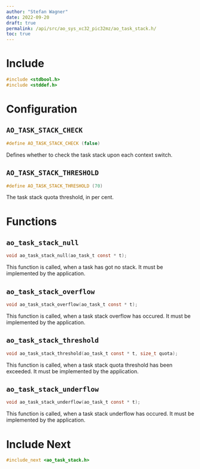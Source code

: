 ```yaml
---
author: "Stefan Wagner"
date: 2022-09-20
draft: true
permalink: /api/src/ao_sys_xc32_pic32mz/ao_task_stack.h/
toc: true
---
```


# Include

```c
#include <stdbool.h>
#include <stddef.h>
```

# Configuration

## `AO_TASK_STACK_CHECK`

```c
#define AO_TASK_STACK_CHECK (false)
```

Defines whether to check the task stack upon each context switch.

## `AO_TASK_STACK_THRESHOLD`

```c
#define AO_TASK_STACK_THRESHOLD (70)
```

The task stack quota threshold, in per cent.

# Functions

## `ao_task_stack_null`

```c
void ao_task_stack_null(ao_task_t const * t);
```

This function is called, when a task has got no stack. It must be implemented by the application.

## `ao_task_stack_overflow`

```c
void ao_task_stack_overflow(ao_task_t const * t);
```

This function is called, when a task stack overflow has occured. It must be implemented by the application.

## `ao_task_stack_threshold`

```c
void ao_task_stack_threshold(ao_task_t const * t, size_t quota);
```

This function is called, when a task stack quota threshold has been exceeded. It must be implemented by the application.

## `ao_task_stack_underflow`

```c
void ao_task_stack_underflow(ao_task_t const * t);
```

This function is called, when a task stack underflow has occured. It must be implemented by the application.

# Include Next

```c
#include_next <ao_task_stack.h>
```
